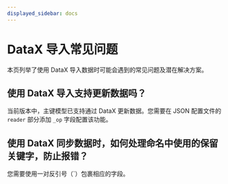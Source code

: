 ```yaml
---
displayed_sidebar: docs
---
```


# DataX 导入常见问题

本页列举了使用 DataX 导入数据时可能会遇到的常见问题及潜在解决方案。

## 使用 DataX 导入支持更新数据吗？

当前版本中，主键模型已支持通过 DataX 更新数据。您需要在 JSON 配置文件的 `reader` 部分添加 `_op` 字段配置该功能。

## 使用 DataX 同步数据时，如何处理命名中使用的保留关键字，防止报错？

您需要使用一对反引号（`）包裹相应的字段。
